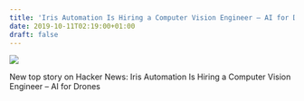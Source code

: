 ```yaml
---
title: 'Iris Automation Is Hiring a Computer Vision Engineer – AI for Drones'
date: 2019-10-11T02:19:00+01:00
draft: false
---
```


![](https://ifttt.com/images/no_image_card.png)  

New top story on Hacker News: Iris Automation Is Hiring a Computer Vision Engineer – AI for Drones